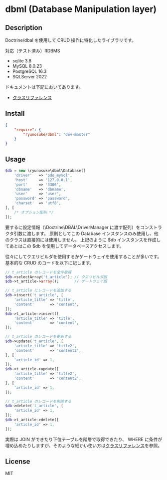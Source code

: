 dbml (Database Manipulation layer)
====

## Description

Doctrine/dbal を使用して CRUD 操作に特化したライブラリです。

対応（テスト済み）RDBMS

- sqlite 3.8
- MySQL 8.0.23
- PostgreSQL 16.3
- SQLServer 2022

ドキュメントは下記においてあります。

- [クラスリファレンス](https://arima-ryunosuke.github.io/dbml/)

## Install

```json
{
    "require": {
        "ryunosuke/dbml": "dev-master"
    }
}
```

## Usage

```php
$db = new \ryunosuke\dbml\Database([
    'driver'   => 'pdo_mysql',
    'host'     => '127.0.0.1',
    'port'     => '3306',
    'dbname'   => 'dbname',
    'user'     => 'user',
    'password' => 'password',
    'charset'  => 'utf8',
], [
    /* オプション配列 */
]);
```

要するに設定情報（\Doctrine\DBAL\DriverManager に渡す配列）をコンストラクタ引数に渡します。
原則としてこの Database インスタンスのみ使用し、他のクラスは直接的には使用しません。
上記のように $db インスタンスを作成してあとはこの $db を使用してデータベースアクセスします。

往々にしてクエリビルダを使用するかゲートウェイを使用することが多いです。
基本的な CRUD のコードを以下に記します。

```php
// t_article のレコードを全件取得
$db->selectArray('t_article'); // クエリビルダ版
$db->t_article->array();       // ゲートウェイ版

// t_article にレコードを追加する
$db->insert('t_article', [
    'article_title' => 'title',
    'content'       => 'content',
]);
$db->t_article->insert([
    'article_title' => 'title',
    'content'       => 'content',
]);

// t_article のレコードを更新する
$db->update('t_article', [
    'article_title' => 'title2',
    'content'       => 'content2',
], [
    'article_id' => 1,
]);
$db->t_article->update([
    'article_title' => 'title2',
    'content'       => 'content2',
], [
    'article_id' => 1,
]);

// t_article のレコードを削除する
$db->delete('t_article', [
    'article_id' => 1,
]);
$db->t_article->delete([
    'article_id' => 1,
]);
```

実際は JOIN ができたり下位テーブルを階層で取得できたり、 WHERE に条件が埋め込めたりしますが、そのような細かい使い方は[クラスリファレンス](https://arima-ryunosuke.github.io/document/dbml/)を参照。

## License

MIT

